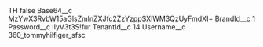 <?xml version="1.0" encoding="UTF-8"?>
<CustomMetadata xmlns="http://soap.sforce.com/2006/04/metadata" xmlns:xsi="http://www.w3.org/2001/XMLSchema-instance" xmlns:xsd="http://www.w3.org/2001/XMLSchema">
    <label>TH</label>
    <protected>false</protected>
    <values>
        <field>Base64__c</field>
        <value xsi:type="xsd:string">MzYwX3RvbW15aGlsZmlnZXJfc2ZzYzppSXlWM3QzUyFmdXI=</value>
    </values>
    <values>
        <field>BrandId__c</field>
        <value xsi:type="xsd:string">1</value>
    </values>
    <values>
        <field>Password__c</field>
        <value xsi:type="xsd:string">iIyV3t3S!fur</value>
    </values>
    <values>
        <field>TenantId__c</field>
        <value xsi:type="xsd:string">14</value>
    </values>
    <values>
        <field>Username__c</field>
        <value xsi:type="xsd:string">360_tommyhilfiger_sfsc</value>
    </values>
</CustomMetadata>
